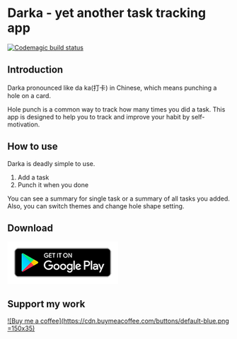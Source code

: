 # Darka - yet another task tracking app

[![Codemagic build status](https://api.codemagic.io/apps/5ccf97a9443815000aa21902/5ccf97a9443815000aa21901/status_badge.svg)](https://codemagic.io/apps/5ccf97a9443815000aa21902/5ccf97a9443815000aa21901/latest_build)

## Introduction

Darka pronounced like da ka(打卡) in Chinese, which means punching a hole on a card.

Hole punch is a common way to track how many times you did a task. This app is designed to help you to track and improve your habit by self-motivation.

## How to use

Darka is deadly simple to use. 
1. Add a task
2. Punch it when you done

You can see a summary for single task or a summary of all tasks you added. Also, you can switch themes and change hole shape setting.

## Download
[![Play Store Badge](/assets/badges/google-play-badge.png)](https://play.google.com/store/apps/details?id=club.swimmingbeaver.darka)

## Support my work
[![Buy me a coffee](https://cdn.buymeacoffee.com/buttons/default-blue.png =150x35)](https://www.buymeacoffee.com/linusyoung)
